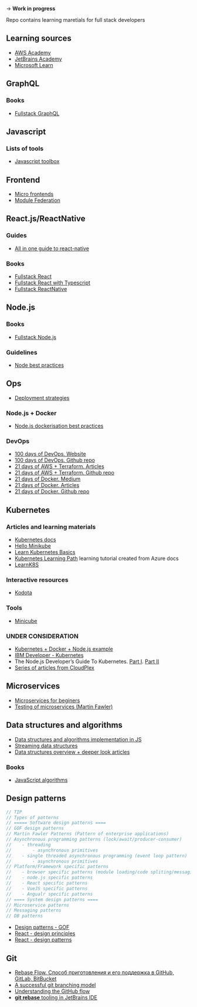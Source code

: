 -> **Work in progress**

Repo contains learning maretials for full stack developers

## Learning sources
- [AWS Academy](https://aws.amazon.com/training/awsacademy/)
- [JetBrains Academy](https://www.jetbrains.com/academy/)
- [Microsoft Learn](https://docs.microsoft.com/en-us/learn/)

## GraphQL

### Books
- [Fullstack GraphQL](https://www.newline.co/fullstack-graphql)

## Javascript

### Lists of tools
- [Javascript toolbox](http://danburzo.github.io/toolbox/)

## Frontend

- [Micro frontends](https://micro-frontends.org)
- [Module Federation](https://survivejs.com/webpack/output/module-federation/)

## React.js/ReactNative

### Guides
- [All in one guide to react-native](https://www.reactnative.express/)

### Books
- [Fullstack React](https://www.newline.co/fullstack-react)
- [Fullstack React with Typescript](https://www.newline.co/fullstack-react-with-typescript)
- [Fullstack ReactNative](https://www.newline.co/fullstack-react-native/)

## Node.js

### Books
- [Fullstack Node.js](https://www.newline.co/fullstack-nodejs)

### Guidelines
- [Node best practices](https://github.com/goldbergyoni/nodebestpractices)

## Ops
- [Deployment strategies](https://thenewstack.io/deployment-strategies/)

### Node.js + Docker
- [Node.js dockerisation best practices](https://github.com/nodejs/docker-node/blob/master/docs/BestPractices.md)

### DevOps
- [100 days of DevOps. Website](http://100daysofdevops.com)
- [100 days of DevOps. Github repo](https://github.com/100daysofdevops/100daysofdevops)
- [21 days of AWS + Terraform. Articles](http://100daysofdevops.com/category/21_days_aws_using_terraform/)
- [21 days of AWS + Terraform. Github repo](https://github.com/100daysofdevops/21_days_of_aws_using_terraform)
- [21 days of Docker. Medium](https://medium.com/@devopslearning/21-days-of-docker-day-21-25875a8e3232)
- [21 days of Docker. Articles](http://100daysofdevops.com/21-days-of-docker-day-21/)
- [21 days of Docker. Github repo](https://github.com/100daysofdevops/21_Days_of_Docker)

## Kubernetes

### Articles and learning materials
- [Kubernetes docs](https://kubernetes.io/)
- [Hello Minikube](https://kubernetes.io/docs/tutorials/hello-minikube/)
- [Learn Kubernetes Basics](https://kubernetes.io/docs/tutorials/kubernetes-basics/)
- [Kubernetes Learning Path](https://azure.microsoft.com/mediahandler/files/resourcefiles/kubernetes-learning-path/Kubernetes%20Learning%20Path%20version%201.0.pdf) learning tutorial created from Azure docs
- [LearnK8S](https://learnk8s.io/)

### Interactive resources
- [Kodota](https://www.katacoda.com/)

### Tools
- [Minicube](https://minikube.sigs.k8s.io/docs/)

### UNDER CONSIDERATION
- [Kubernetes + Docker + Node.js example](https://github.com/nodejs/docker-node/blob/master/docs/BestPractices.md)
- [IBM Developer - Kubernetes](https://developer.ibm.com/components/kubernetes/)
- The Node.js Developer’s Guide To Kubernetes. [Part I](https://cloudplex.io/tutorial/the-node-js-developers-guide-to-kubernetes-part-i/). [Part II](https://cloudplex.io/tutorial/the-node-js-developers-guide-to-kubernetes-part-ii/)
- [Series of articles from CloudPlex](https://cloudplex.io/blog/)

## Microservices
- [Microservices for beginers](https://developer.ibm.com/videos/microservices-for-beginners/)
- [Testing of microservices (Martin Fawler)](https://martinfowler.com/articles/microservice-testing/)

## Data structures and algorithms
- [Data structures and algorithms implementation in JS](https://github.com/trekhleb/javascript-algorithms)
- [Streaming data structures](https://gist.github.com/debasishg/8172796)
- [Data structures overview + deeper look articles](https://www.geeksforgeeks.org/data-structures/)

### Books
- [JavaScript algorithms](https://www.newline.co/javascript-algorithms)

## Design patterns

```javascript
// TIP
// Types of patterns
// ===== Software design patterns ====
// GOF design patterns
// Martin Fawler Patterns (Pattern of enterprise applications)
// Asynchronous programming patterns (lock/await/producer-consumer)
//    - threading
//        - asynchronous primitives
//    - single threaded asynchronous programming (event loop pattern)
//        - asynchronous primitives
// Platform/Framework specific patterns
//    - browser specific patterns (module loading/code spliting/messaging)
//    - node.js specific patterns
//    - React specific patterns
//    - VueJS specific patterns
//    - Angualr specific patterns
// ==== System design patterns ====
// Microservice patterns
// Messaging patterns
// DB patterns
```

- [Design patterns - GOF](https://refactoring.guru/design-patterns)
- [React - design principles](https://reactjs.org/docs/design-principles.html)
- [React - design patterns](https://reactpatterns.com/)

## Git

- [Rebase Flow. Способ приготовления и его поддержка в GitHub, GitLab, BitBucket](https://habr.com/ru/company/at_consulting/blog/283326/)
- [A successful git branching model](https://nvie.com/posts/a-successful-git-branching-model/)
- [Understanding the GitHub flow](https://guides.github.com/introduction/flow/)
- [**git rebase** tooling in JetBrains IDE](https://www.jetbrains.com/help/webstorm/edit-project-history.html)
